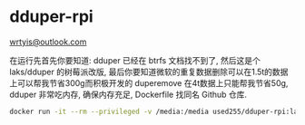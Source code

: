# dduper-rpi
wrtyis@outlook.com

在运行先首先你要知道: dduper 已经在 btrfs 文档找不到了, 然后这是个 laks/dduper 的树莓派改版, 最后你要知道微软的重复数据删除可以在1.5t的数据上可以帮我节省300g而积极开发的 duperemove 在4t数据上只能帮我节省50g, dduper 非常吃内存, 确保内存充足, Dockerfile 找同名 Github 仓库.

```bash
docker run -it --rm --privileged -v /media:/media used255/dduper-rpi:latest --device /dev/sda1 --dir /media --recurse --verbose
```
